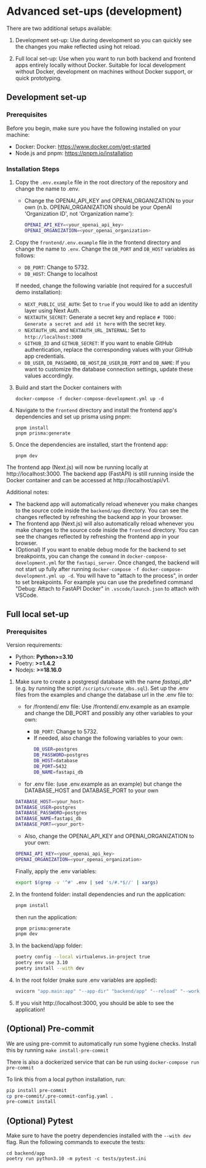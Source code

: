 # Advanced set-ups (development)

There are two additional setups available:
1. Development set-up: Use during development so you can quickly see the changes you make reflected using hot reload.

2. Full local set-up: Use when you want to run both backend and frontend apps entirely locally without Docker. Suitable for local development without Docker, development on machines without Docker support, or quick prototyping.

## Development set-up

### Prerequisites
Before you begin, make sure you have the following installed on your machine:
- Docker: Docker: https://www.docker.com/get-started
- Node.js and pnpm: https://pnpm.io/installation

### Installation Steps

1. Copy the `.env.example` file in the root directory of the repository and change the name to .env.
   - Change the OPENAI_API_KEY and OPENAI_ORGANIZATION to your own (n.b. OPENAI_ORGANIZATION should be your OpenAI 'Organization ID', not 'Organization name'):
      ```sh
      OPENAI_API_KEY=<your_openai_api_key>
      OPENAI_ORGANIZATION=<your_openai_organization>
      ```
2. Copy the `frontend/.env.example` file in the frontend directory and change the name to `.env`. Change the `DB_PORT` and `DB_HOST` variables as follows:
   - `DB_PORT`: Change to 5732.
   - `DB_HOST`: Change to localhost

   If needed, change the following variable (not required for a succesfull demo installation):
   - `NEXT_PUBLIC_USE_AUTH`: Set to `true` if you would like to add an identity layer using Next Auth.
   - `NEXTAUTH_SECRET`: Generate a secret key and replace `# TODO: Generate a secret and add it here` with the secret key.
   - `NEXTAUTH_URL` and `NEXTAUTH_URL_INTERNAL`: Set to `http://localhost:3000`
   - `GITHUB_ID` and `GITHUB_SECRET`: If you want to enable GitHub authentication, replace the corresponding values with your GitHub app credentials.
   - `DB_USER`, `DB_PASSWORD`, `DB_HOST`,`DB_USER`,`DB_PORT` and `DB_NAME`: If you want to customize the database connection settings, update these values accordingly.

3. Build and start the Docker containers with
   ```
   docker-compose -f docker-compose-development.yml up -d
   ```

4. Navigate to the `frontend` directory and install the frontend app's dependencies and set up prisma using pnpm:
   ```
   pnpm install
   pnpm prisma:generate
   ```

5. Once the dependencies are installed, start the frontend app:
   ```
   pnpm dev
   ```

The frontend app (Next.js) will now be running locally at http://localhost:3000. The backend app (FastAPI) is still running inside the Docker container and can be accessed at http://localhost/api/v1.

Additional notes:
- The backend app will automatically reload whenever you make changes to the source code inside the `backend/app` directory. You can see the changes reflected by refreshing the backend app in your browser.
- The frontend app (Next.js) will also automatically reload whenever you make changes to the source code inside the `frontend` directory. You can see the changes reflected by refreshing the frontend app in your browser.
- (Optional) If you want to enable debug mode for the backend to set breakpoints, you can change the `command` in `docker-compose-development.yml` for the `fastapi_server`. Once changed, the backend will not start up fully after running `docker-compose -f docker-compose-development.yml up -d`. You will have to "attach to the process", in order to set breakpoints. For example you can use the predefined command "Debug: Attach to FastAPI Docker" in `.vscode/launch.json` to attach with VSCode.

## Full local set-up

### Prerequisites
Version requirements:
* Python: **Python>=3.10**
* Poetry: **>=1.4.2**
* Nodejs: **>=18.16.0**

1. Make sure to create a postgresql database with the name *fastapi_db** (e.g. by running the script `/scripts/create_dbs.sql`).
Set up the .env files from the examples and change the database url in the .env file to:

   - for /frontend/.env file: Use /frontend/.env.example as an example and change the DB_PORT and possibly any other variables to your own:
      - `DB_PORT`: Change to 5732.
      - If needed, also change the following variables to your own:
         ```sh
         DB_USER=postgres
         DB_PASSWORD=postgres
         DB_HOST=database
         DB_PORT=5432
         DB_NAME=fastapi_db
         ```

   - for .env file: (use .env.example as an example) but change the DATABASE_HOST and DATABASE_PORT to your own
   ```sh
   DATABASE_HOST=<your_host>
   DATABASE_USER=postgres
   DATABASE_PASSWORD=postgres
   DATABASE_NAME=fastapi_db
   DATABASE_PORT=<your_port>
   ```
   - Also, change the OPENAI_API_KEY and OPENAI_ORGANIZATION to your own:
   ```sh
   OPENAI_API_KEY=<your_openai_api_key>
   OPENAI_ORGANIZATION=<your_openai_organization>
   ```

   Finally, apply the .env variables:
   ```sh
   export $(grep -v '^#' .env | sed 's/#.*$//' | xargs)
   ```

2. In the frontend folder:
   install dependencies and run the application:
   ```sh
   pnpm install
   ```
   then run the application:
   ```sh
   pnpm prisma:generate
   pnpm dev
   ```

3. In the backend/app folder:
   ```sh
   poetry config --local virtualenvs.in-project true
   poetry env use 3.10
   poetry install --with dev
   ```

4. In the root folder (make sure .env variables are applied):
   ```sh
   uvicorn "app.main:app" "--app-dir" "backend/app" "--reload" "--workers" "1" "--host" "0.0.0.0" "--port" "9090"
   ```

5. If you visit http://localhost:3000, you should be able to see the application!


## (Optional) Pre-commit

We are using pre-commit to automatically run some hygiene checks. Install this by running `make install-pre-commit`

There is also a dockerized service that can be run using `docker-compose run pre-commit`

To link this from a local python installation, run:
```sh
pip install pre-commit
cp pre-commit/.pre-commit-config.yaml .
pre-commit install
```

## (Optional) Pytest

Make sure to have the poetry dependencies installed with the `--with dev` flag.
Run the following commands to execute the tests:
```python3.10
cd backend/app
poetry run python3.10 -m pytest -c tests/pytest.ini
```
